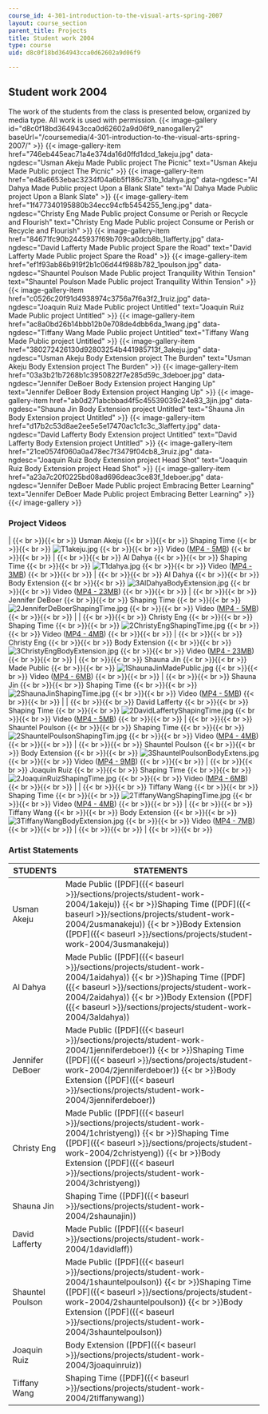 ```yaml
---
course_id: 4-301-introduction-to-the-visual-arts-spring-2007
layout: course_section
parent_title: Projects
title: Student work 2004
type: course
uid: d8c0f18bd364943cca0d62602a9d06f9

---
```


Student work 2004
-----------------

The work of the students from the class is presented below, organized by media type. All work is used with permission.
{{< image-gallery id="d8c0f18bd364943cca0d62602a9d06f9_nanogallery2" baseUrl="/coursemedia/4-301-introduction-to-the-visual-arts-spring-2007/" >}}
{{< image-gallery-item href="746eb445eac71a4e374da16d0ffd1dcd_1akeju.jpg" data-ngdesc="Usman Akeju Made Public project The Picnic" text="Usman Akeju Made Public project The Picnic" >}}
{{< image-gallery-item href="e48a6653ebac3234f04a6b5f186c731b_1dahya.jpg" data-ngdesc="Al Dahya Made Public project Upon a Blank Slate" text="Al Dahya Made Public project Upon a Blank Slate" >}}
{{< image-gallery-item href="1f477340195880b34ecc94cfb5454255_1eng.jpg" data-ngdesc="Christy Eng Made Public project Consume or Perish or Recycle and Flourish" text="Christy Eng Made Public project Consume or Perish or Recycle and Flourish" >}}
{{< image-gallery-item href="84671fc90b2445937f69b709ca0dcb8b_1lafferty.jpg" data-ngdesc="David Lafferty Made Public project Spare the Road" text="David Lafferty Made Public project Spare the Road" >}}
{{< image-gallery-item href="ef1f93ab86b919f2b1c06d44f988b782_1poulson.jpg" data-ngdesc="Shauntel Poulson Made Public project Tranquility Within Tension" text="Shauntel Poulson Made Public project Tranquility Within Tension" >}}
{{< image-gallery-item href="c0526c20f91d4938974c3756a7f6a3f2_1ruiz.jpg" data-ngdesc="Joaquin Ruiz Made Public project Untitled" text="Joaquin Ruiz Made Public project Untitled" >}}
{{< image-gallery-item href="ac8a0bd26b14bbb12b0e708de4dbb6da_1wang.jpg" data-ngdesc="Tiffany Wang Made Public project Untitled" text="Tiffany Wang Made Public project Untitled" >}}
{{< image-gallery-item href="380272426130d92803254b441985713f_3akeju.jpg" data-ngdesc="Usman Akeju Body Extension project The Burden" text="Usman Akeju Body Extension project The Burden" >}}
{{< image-gallery-item href="03a3b21b7268b1c3950822f7e285d59c_3deboer.jpg" data-ngdesc="Jennifer DeBoer Body Extension project Hanging Up" text="Jennifer DeBoer Body Extension project Hanging Up" >}}
{{< image-gallery-item href="ab0d271abcbbad4f5c45539039c24e83_3jin.jpg" data-ngdesc="Shauna Jin Body Extension project Untitled" text="Shauna Jin Body Extension project Untitled" >}}
{{< image-gallery-item href="d17b2c53d8ae2ee5e5e17470ac1c1c3c_3lafferty.jpg" data-ngdesc="David Lafferty Body Extension project Untitled" text="David Lafferty Body Extension project Untitled" >}}
{{< image-gallery-item href="21ce0574f060a0a478ec7f3479f04cb8_3ruiz.jpg" data-ngdesc="Joaquin Ruiz Body Extension project Head Shot" text="Joaquin Ruiz Body Extension project Head Shot" >}}
{{< image-gallery-item href="a23a7c20f0225bd08ad696deac3ce83f_1deboer.jpg" data-ngdesc="Jennifer DeBoer Made Public project Embracing Better Learning" text="Jennifer DeBoer Made Public project Embracing Better Learning" >}}
{{</ image-gallery >}}
### Project Videos

|  {{< br >}}{{< br >}} Usman Akeju {{< br >}}{{< br >}} Shaping Time {{< br >}}{{< br >}} ![T1akeju.jpg](/coursemedia/4-301-introduction-to-the-visual-arts-spring-2007/c91ad44f760f747f47d428e51b4ea81e_T1akeju.jpg) {{< br >}}{{< br >}} Video ([MP4 - 5MB](http://www.archive.org/download/MIT4.301F04/2UsmanAkeju-ShapingTime-220k.mp4)) {{< br >}}{{< br >}}  |  {{< br >}}{{< br >}} Al Dahya {{< br >}}{{< br >}} Shaping Time {{< br >}}{{< br >}} ![T1dahya.jpg](/coursemedia/4-301-introduction-to-the-visual-arts-spring-2007/b76695d37ed71462c39cbf13796c0f20_T1dahya.jpg) {{< br >}}{{< br >}} Video ([MP4 - 3MB](http://www.archive.org/download/MIT4.301F04/2AlDahya-ShapingTime-220k.mp4)) {{< br >}}{{< br >}}  |  {{< br >}}{{< br >}} Al Dahya {{< br >}}{{< br >}} Body Extension {{< br >}}{{< br >}} ![3AlDahyaBodyExtension.jpg](/coursemedia/4-301-introduction-to-the-visual-arts-spring-2007/e74e3712469324554f10650a723aed80_3AlDahyaBodyExtension.jpg) {{< br >}}{{< br >}} Video ([MP4 - 23MB](http://www.archive.org/download/MIT4.301F04/3AlDahya-BodyExtension-220k.mp4)) {{< br >}}{{< br >}}  |  {{< br >}}{{< br >}} Jennifer DeBoer {{< br >}}{{< br >}} Shaping Time {{< br >}}{{< br >}} ![2JenniferDeBoerShapingTime.jpg](/coursemedia/4-301-introduction-to-the-visual-arts-spring-2007/8babfeb02079f4037485ebbf08a43b00_2JenniferDeBoerShapingTime.jpg) {{< br >}}{{< br >}} Video ([MP4 - 5MB](http://www.archive.org/download/MIT4.301F04/2JenniferDeBoer-ShapingTime-220k.mp4)) {{< br >}}{{< br >}}  |
|  {{< br >}}{{< br >}} Christy Eng {{< br >}}{{< br >}} Shaping Time {{< br >}}{{< br >}} ![2ChristyEngShapingTime.jpg](/coursemedia/4-301-introduction-to-the-visual-arts-spring-2007/c1709db18f70b5465d5a97d250846a03_2ChristyEngShapingTime.jpg) {{< br >}}{{< br >}} Video ([MP4 - 4MB](http://www.archive.org/download/MIT4.301F04/2ChristyEng-ShapingTime-220k.mp4)) {{< br >}}{{< br >}}  |  {{< br >}}{{< br >}} Christy Eng {{< br >}}{{< br >}} Body Extension {{< br >}}{{< br >}} ![3ChristyEngBodyExtension.jpg](/coursemedia/4-301-introduction-to-the-visual-arts-spring-2007/b3f1030e852bd1d08aef85c1b9b82f9d_3ChristyEngBodyExtension.jpg) {{< br >}}{{< br >}} Video ([MP4 - 23MB](http://www.archive.org/download/MIT4.301F04/3ChristyEng-BodyExtension-220k.mp4)) {{< br >}}{{< br >}}  |  {{< br >}}{{< br >}} Shauna Jin {{< br >}}{{< br >}} Made Public {{< br >}}{{< br >}} ![1ShaunaJinMadePublic.jpg](/coursemedia/4-301-introduction-to-the-visual-arts-spring-2007/4f91d56f8cd02fa8d5d0e33ebd854f7f_1ShaunaJinMadePublic.jpg) {{< br >}}{{< br >}} Video ([MP4 - 6MB](http://www.archive.org/download/MIT4.301F04/1ShaunaJin-MadePublic-220k.mp4)) {{< br >}}{{< br >}}  |  {{< br >}}{{< br >}} Shauna Jin {{< br >}}{{< br >}} Shaping Time {{< br >}}{{< br >}} ![2ShaunaJinShapingTime.jpg](/coursemedia/4-301-introduction-to-the-visual-arts-spring-2007/9d5463cb6ddadfd6a3edb1cfb76e0d9e_2ShaunaJinShapingTime.jpg) {{< br >}}{{< br >}} Video ([MP4 - 5MB](http://www.archive.org/download/MIT4.301F04/2ShaunaJin-ShapingTime-220k.mp4)) {{< br >}}{{< br >}}  |
|  {{< br >}}{{< br >}} David Lafferty {{< br >}}{{< br >}} Shaping Time {{< br >}}{{< br >}} ![2DavidLaffertyShapingTime.jpg](/coursemedia/4-301-introduction-to-the-visual-arts-spring-2007/198398678117cc020fe53ee8f303f57c_2DavidLaffertyShapingTime.jpg) {{< br >}}{{< br >}} Video ([MP4 - 5MB](http://www.archive.org/download/MIT4.301F04/2DavidLafferty-ShapingTime-220k.mp4)) {{< br >}}{{< br >}}  |  {{< br >}}{{< br >}} Shauntel Poulson {{< br >}}{{< br >}} Shaping Time {{< br >}}{{< br >}} ![2ShauntelPoulsonShapingTim.jpg](/coursemedia/4-301-introduction-to-the-visual-arts-spring-2007/73880a1d4ec2c51ab4f81d284c26f61b_2ShauntelPoulsonShapingTim.jpg) {{< br >}}{{< br >}} Video ([MP4 - 4MB](http://www.archive.org/download/MIT4.301F04/2ShauntelPoulson-ShapingTime-220k.mp4)) {{< br >}}{{< br >}}  |  {{< br >}}{{< br >}} Shauntel Poulson {{< br >}}{{< br >}} Body Extension {{< br >}}{{< br >}} ![3ShauntelPoulsonBodyExtens.jpg](/coursemedia/4-301-introduction-to-the-visual-arts-spring-2007/3308dd703c6463c0584fad3aa2adcdf8_3ShauntelPoulsonBodyExtens.jpg) {{< br >}}{{< br >}} Video ([MP4 - 9MB](http://www.archive.org/download/MIT4.301F04/3ShauntelPoulson-BodyExtension-220k.mp4)) {{< br >}}{{< br >}}  |  {{< br >}}{{< br >}} Joaquin Ruiz {{< br >}}{{< br >}} Shaping Time {{< br >}}{{< br >}} ![2JoaquinRuizShapingTime.jpg](/coursemedia/4-301-introduction-to-the-visual-arts-spring-2007/608325e88a1f7429ac1db8c339ebd601_2JoaquinRuizShapingTime.jpg) {{< br >}}{{< br >}} Video ([MP4 - 6MB](http://www.archive.org/download/MIT4.301F04/2JoaquinRuiz-ShapingTime-220k.mp4)) {{< br >}}{{< br >}}  |
|  {{< br >}}{{< br >}} Tiffany Wang {{< br >}}{{< br >}} Shaping Time {{< br >}}{{< br >}} ![2TiffanyWangShapingTime.jpg](/coursemedia/4-301-introduction-to-the-visual-arts-spring-2007/e93eab1eebb2be613947c1da4a4942e5_2TiffanyWangShapingTime.jpg) {{< br >}}{{< br >}} Video ([MP4 - 4MB](http://www.archive.org/download/MIT4.301F04/2TiffanyWang-ShapingTime-220k.mp4)) {{< br >}}{{< br >}}  |  {{< br >}}{{< br >}} Tiffany Wang {{< br >}}{{< br >}} Body Extension {{< br >}}{{< br >}} ![3TiffanyWangBodyExtension.jpg](/coursemedia/4-301-introduction-to-the-visual-arts-spring-2007/5f68b073f8c0070e3160f476e8ed335e_3TiffanyWangBodyExtension.jpg) {{< br >}}{{< br >}} Video ([MP4 - 7MB](http://www.archive.org/download/MIT4.301F04/3TiffanyWang-BodyExtension-220k.mp4)) {{< br >}}{{< br >}}  |  {{< br >}}{{< br >}}  |  {{< br >}}{{< br >}}  

### Artist Statements

| STUDENTS | STATEMENTS |
| --- | --- |
| Usman Akeju | Made Public ([PDF]({{< baseurl >}}/sections/projects/student-work-2004/1akeju))  {{< br >}}Shaping Time ([PDF]({{< baseurl >}}/sections/projects/student-work-2004/2usmanakeju))  {{< br >}}Body Extension ([PDF]({{< baseurl >}}/sections/projects/student-work-2004/3usmanakeju)) |
| Al Dahya | Made Public ([PDF]({{< baseurl >}}/sections/projects/student-work-2004/1aidahya))  {{< br >}}Shaping Time ([PDF]({{< baseurl >}}/sections/projects/student-work-2004/2aidahya))  {{< br >}}Body Extension ([PDF]({{< baseurl >}}/sections/projects/student-work-2004/3aldahya)) |
| Jennifer DeBoer | Made Public ([PDF]({{< baseurl >}}/sections/projects/student-work-2004/1jenniferdeboer))  {{< br >}}Shaping Time ([PDF]({{< baseurl >}}/sections/projects/student-work-2004/2jenniferdeboer))  {{< br >}}Body Extension ([PDF]({{< baseurl >}}/sections/projects/student-work-2004/3jenniferdeboer)) |
| Christy Eng | Made Public ([PDF]({{< baseurl >}}/sections/projects/student-work-2004/1christyeng))  {{< br >}}Shaping Time ([PDF]({{< baseurl >}}/sections/projects/student-work-2004/2christyeng))  {{< br >}}Body Extension ([PDF]({{< baseurl >}}/sections/projects/student-work-2004/3christyeng)) |
| Shauna Jin | Shaping Time ([PDF]({{< baseurl >}}/sections/projects/student-work-2004/2shaunajin)) |
| David Lafferty | Made Public ([PDF]({{< baseurl >}}/sections/projects/student-work-2004/1davidlaff)) |
| Shauntel Poulson | Made Public ([PDF]({{< baseurl >}}/sections/projects/student-work-2004/1shauntelpoulson))  {{< br >}}Shaping Time ([PDF]({{< baseurl >}}/sections/projects/student-work-2004/2shauntelpoulson))  {{< br >}}Body Extension ([PDF]({{< baseurl >}}/sections/projects/student-work-2004/3shauntelpoulson)) |
| Joaquin Ruiz | Body Extension ([PDF]({{< baseurl >}}/sections/projects/student-work-2004/3joaquinruiz)) |
| Tiffany Wang | Shaping Time ([PDF]({{< baseurl >}}/sections/projects/student-work-2004/2tiffanywang))